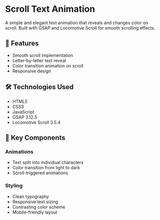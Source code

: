 # Scroll Text Animation

A simple and elegant text animation that reveals and changes color on scroll. Built with GSAP and Locomotive Scroll for smooth scrolling effects.

## 🌟 Features

- Smooth scroll implementation
- Letter-by-letter text reveal
- Color transition animation on scroll
- Responsive design

## 🛠️ Technologies Used

- HTML5
- CSS3
- JavaScript
- GSAP 3.12.5
- Locomotive Scroll 3.5.4

## 🎯 Key Components

### Animations
- Text split into individual characters
- Color transition from light to dark
- Scroll-triggered animations

### Styling
- Clean typography
- Responsive text sizing
- Contrasting color scheme
- Mobile-friendly layout
